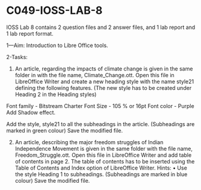 # C049-IOSS-LAB-8
IOSS Lab 8 contains 2 question files and 2 answer files, and 1 lab report and 1 lab report format.

1—Aim: 
Introduction to Libre Office tools.

2-Tasks: 

1. An article, regarding the impacts of climate change is given in the same 
folder in with the file name, Climate_Change.ott. Open this file in LibreOffice
Writer and create a new heading style with the name style21 defining the following
features. (The new style has to be created under Heading 2 in the Heading styles)

Font family - Bitstream Charter
Font Size - 105 % or 16pt
Font color - Purple
Add Shadow effect.

Add the style, style21 to all the subheadings in the article. (Subheadings are marked
in green colour)
Save the modified file.

2. An article, describing the major freedom struggles of Indian Independence
Movement is given in the same folder with the file name,
Freedom_Struggle.ott. Open this file in LibreOffice Writer and add table of contents in
page 2. The table of contents has to be inserted using the Table of Contents and
Index option of LibreOffice Writer.
Hints:
• Use the style Heading 1 to subheadings. (Subheadings are marked in blue
colour)
Save the modified file.
